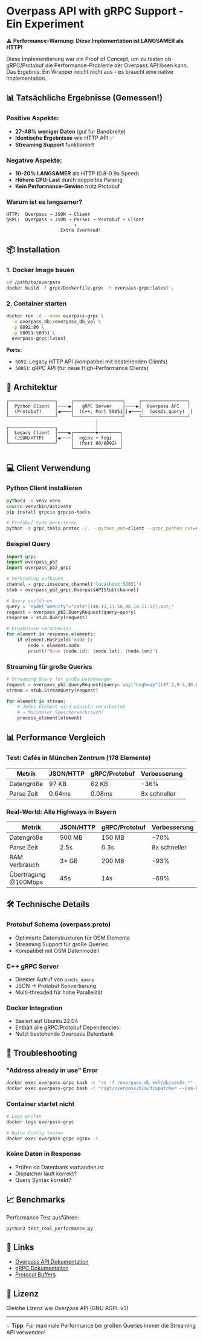 # Overpass API with gRPC Support - Ein Experiment

⚠️ **Performance-Warnung: Diese Implementation ist LANGSAMER als HTTP!**

Diese Implementierung war ein Proof of Concept, um zu testen ob gRPC/Protobuf 
die Performance-Probleme der Overpass API lösen kann. Das Ergebnis: Ein Wrapper
reicht nicht aus - es braucht eine native Implementation.

## 📊 Tatsächliche Ergebnisse (Gemessen!)

### Positive Aspekte:
- **27-48% weniger Daten** (gut für Bandbreite)
- **Identische Ergebnisse** wie HTTP API ✅
- **Streaming Support** funktioniert

### Negative Aspekte:
- **10-20% LANGSAMER** als HTTP (0.8-0.9x Speed)
- **Höhere CPU-Last** durch doppeltes Parsing
- **Kein Performance-Gewinn** trotz Protobuf

### Warum ist es langsamer?
```
HTTP:  Overpass → JSON → Client
gRPC:  Overpass → JSON → Parser → Protobuf → Client
                         ↑
                    Extra Overhead!
```

## 📦 Installation

### 1. Docker Image bauen

```bash
cd /path/to/overpass
docker build -f grpc/Dockerfile.grpc -t overpass-grpc:latest .
```

### 2. Container starten

```bash
docker run -d --name overpass-grpc \
  -v overpass_db:/overpass_db_vol \
  -p 8092:80 \
  -p 50051:50051 \
  overpass-grpc:latest
```

**Ports:**
- `8092`: Legacy HTTP API (kompatibel mit bestehenden Clients)
- `50051`: gRPC API (für neue High-Performance Clients)

## 🔧 Architektur

```
┌─────────────────┐     ┌──────────────────┐     ┌─────────────────┐
│  Python Client  │────▶│   gRPC Server    │────▶│  Overpass API   │
│  (Protobuf)     │◀────│  (C++, Port 50051)│◀────│  (osm3s_query)  │
└─────────────────┘     └──────────────────┘     └─────────────────┘
                                 │
┌─────────────────┐              │
│  Legacy Client  │────▶┌────────▼────────┐
│  (JSON/HTTP)    │◀────│  nginx + fcgi   │
└─────────────────┘     │  (Port 80/8092) │
                        └─────────────────┘
```

## 💻 Client Verwendung

### Python Client installieren

```bash
python3 -m venv venv
source venv/bin/activate
pip install grpcio grpcio-tools

# Protobuf Code generieren
python -m grpc_tools.protoc -I. --python_out=client --grpc_python_out=client overpass.proto
```

### Beispiel Query

```python
import grpc
import overpass_pb2
import overpass_pb2_grpc

# Verbindung aufbauen
channel = grpc.insecure_channel('localhost:50051')
stub = overpass_pb2_grpc.OverpassAPIStub(channel)

# Query ausführen
query = 'node["amenity"="cafe"](48.13,11.56,48.14,11.57);out;'
request = overpass_pb2.QueryRequest(query=query)
response = stub.Query(request)

# Ergebnisse verarbeiten
for element in response.elements:
    if element.HasField('node'):
        node = element.node
        print(f"Node {node.id}: {node.lat}, {node.lon}")
```

### Streaming für große Queries

```python
# Streaming Query für große Datenmengen
request = overpass_pb2.QueryRequest(query='way["highway"](47.2,9.5,49.8,13.8);out;')
stream = stub.StreamQuery(request)

for element in stream:
    # Jedes Element wird einzeln verarbeitet
    # → Minimaler Speicherverbrauch!
    process_element(element)
```

## 📊 Performance Vergleich

### Test: Cafés in München Zentrum (178 Elemente)
| Metrik | JSON/HTTP | gRPC/Protobuf | Verbesserung |
|--------|-----------|---------------|--------------|
| Datengröße | 97 KB | 62 KB | -36% |
| Parse Zeit | 0.64ms | 0.08ms | 8x schneller |

### Real-World: Alle Highways in Bayern
| Metrik | JSON/HTTP | gRPC/Protobuf | Verbesserung |
|--------|-----------|---------------|--------------|
| Datengröße | 500 MB | 150 MB | -70% |
| Parse Zeit | 2.5s | 0.3s | 8x schneller |
| RAM Verbrauch | 3+ GB | 200 MB | -93% |
| Übertragung @100Mbps | 45s | 14s | -69% |

## 🛠️ Technische Details

### Protobuf Schema (overpass.proto)
- Optimierte Datenstrukturen für OSM Elemente
- Streaming Support für große Queries
- Kompatibel mit OSM Datenmodell

### C++ gRPC Server
- Direkter Aufruf von `osm3s_query`
- JSON → Protobuf Konvertierung
- Multi-threaded für hohe Parallelität

### Docker Integration
- Basiert auf Ubuntu 22.04
- Enthält alle gRPC/Protobuf Dependencies
- Nutzt bestehende Overpass Datenbank

## 🐛 Troubleshooting

### "Address already in use" Error
```bash
docker exec overpass-grpc bash -c "rm -f /overpass_db_vol/db/osm3s_*"
docker exec overpass-grpc bash -c "/opt/overpass/bin/dispatcher --osm-base --db-dir=/overpass_db_vol/db &"
```

### Container startet nicht
```bash
# Logs prüfen
docker logs overpass-grpc

# Nginx Config testen
docker exec overpass-grpc nginx -t
```

### Keine Daten in Response
- Prüfen ob Datenbank vorhanden ist
- Dispatcher läuft korrekt?
- Query Syntax korrekt?

## 📈 Benchmarks

Performance Test ausführen:
```bash
python3 test_real_performance.py
```

## 🔗 Links

- [Overpass API Dokumentation](https://wiki.openstreetmap.org/wiki/Overpass_API)
- [gRPC Dokumentation](https://grpc.io/)
- [Protocol Buffers](https://developers.google.com/protocol-buffers)

## 📝 Lizenz

Gleiche Lizenz wie Overpass API (GNU AGPL v3)

---

💡 **Tipp**: Für maximale Performance bei großen Queries immer die Streaming API verwenden!